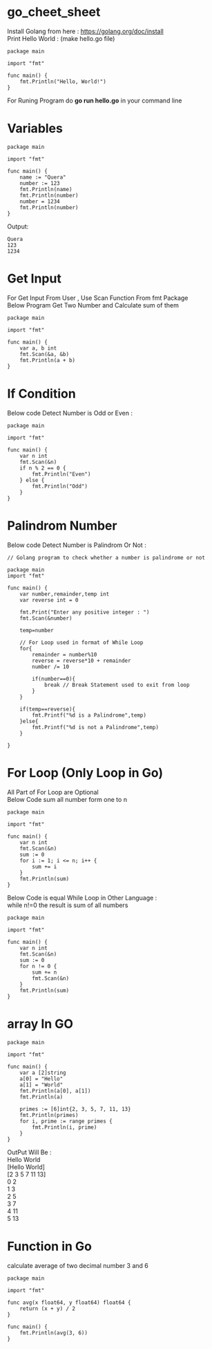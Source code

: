 # go_cheet_sheet
Install Golang from here : <a>https://golang.org/doc/install</a></br>
Print Hello World : (make hello.go file)
```golang
package main

import "fmt"

func main() {
    fmt.Println("Hello, World!")
}
```
For Runing Program do <b>go run hello.go</b> in your command line </br>
# Variables
```golang
package main

import "fmt"

func main() {
    name := "Quera"
    number := 123
    fmt.Println(name)
    fmt.Println(number)
    number = 1234
    fmt.Println(number)
}
```
Output:
```golang
Quera
123
1234
```
# Get Input
For Get Input From User , Use Scan Function From fmt Package</br>
Below Program Get Two Number and Calculate sum of them 
```golang
package main

import "fmt"

func main() {
    var a, b int
    fmt.Scan(&a, &b)
    fmt.Println(a + b)
}
```
# If Condition
Below code Detect Number is Odd or Even : </br>
```golang
package main

import "fmt"

func main() {
    var n int
    fmt.Scan(&n)
    if n % 2 == 0 {
        fmt.Println("Even")
    } else {
        fmt.Println("Odd")
    }
}
```
# Palindrom Number
Below code Detect Number is Palindrom Or Not :</br>
```golang
// Golang program to check whether a number is palindrome or not

package main
import "fmt"

func main() {
	var number,remainder,temp int
	var reverse int = 0

	fmt.Print("Enter any positive integer : ")
	fmt.Scan(&number)

	temp=number

	// For Loop used in format of While Loop
	for{
		remainder = number%10
		reverse = reverse*10 + remainder
		number /= 10

		if(number==0){
			break // Break Statement used to exit from loop
		}
	}

	if(temp==reverse){
		fmt.Printf("%d is a Palindrome",temp)
	}else{
		fmt.Printf("%d is not a Palindrome",temp)
	}

}
```
# For Loop (Only Loop in Go)
All Part of For Loop are Optional </br>
Below Code sum all number form one to n </br>
```golang
package main

import "fmt"

func main() {
    var n int
    fmt.Scan(&n)
    sum := 0
    for i := 1; i <= n; i++ {
        sum += i
    }
    fmt.Println(sum)
}
```
Below Code is equal While Loop in Other Language :</br>
while n!=0 the result is sum of all numbers
```golang
package main

import "fmt"

func main() {
    var n int
    fmt.Scan(&n)
    sum := 0
    for n != 0 {
        sum += n
        fmt.Scan(&n)
    }
    fmt.Println(sum)
}
```
# array In GO
```golang
package main

import "fmt"

func main() {
    var a [2]string
    a[0] = "Hello"
    a[1] = "World"
    fmt.Println(a[0], a[1])
    fmt.Println(a)

    primes := [6]int{2, 3, 5, 7, 11, 13}
    fmt.Println(primes)
    for i, prime := range primes {
        fmt.Println(i, prime)
    }
}
```
OutPut Will Be :</br>
Hello World </br>
[Hello World] </br>
[2 3 5 7 11 13] </br>
0 2 </br>
1 3 </br>
2 5 </br>
3 7 </br>
4 11 </br>
5 13 </br>
# Function in Go 
calculate average of two  decimal number 3 and 6 <br>
```golang
package main

import "fmt"

func avg(x float64, y float64) float64 {
    return (x + y) / 2
}

func main() {
    fmt.Println(avg(3, 6))
}
```
